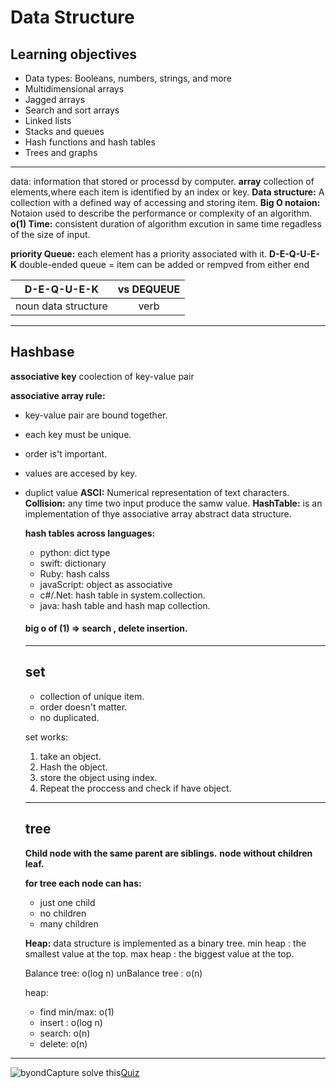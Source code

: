 # Data Structure
## Learning objectives
* Data types: Booleans, numbers, strings, and more
* Multidimensional arrays
* Jagged arrays
* Search and sort arrays
* Linked lists
* Stacks and queues
* Hash functions and hash tables
* Trees and graphs
 ------

data: information that stored or processd by computer.
**array** collection of elements,where each item is identified by an index or key.
**Data structure:**  A collection with a defined way of accessing and storing item.
**Big O notaion:** Notaion used to describe the performance or complexity of an algorithm.
**o(1) Time:** consistent duration of algorithm  excution in same time regadless of the size of input.

**priority Queue:** each element has a priority associated with it.
**D-E-Q-U-E-K** double-ended queue = item can be added or rempved from either end

| **D-E-Q-U-E-K**     | vs DEQUEUE |
| ------------------- | :--------: |
| noun data structure |    verb    |
---
## Hashbase
**associative key** coolection of key-value pair

**associative array rule:**
* key-value pair are bound together.
* each key must be unique.
* order is't important.
* values are accesed by key.
* duplict value
  **ASCI:** Numerical representation of text characters.
  **Collision:** any time two input produce the samw value.
  **HashTable:** is an implementation of thye associative array abstract data structure.

  **hash tables across languages:**
  * python: dict type
  * swift: dictionary
  * Ruby: hash calss
  * javaScript: object as associative
  * c#/.Net: hash table in system.collection.
  * java: hash table and hash map collection.


  #### big o of (1) => search , delete insertion.

  ---
  ## set
  - collection of unique item.
  - order doesn't matter.
  - no duplicated.

  set works:
  1. take an object.
  2. Hash the object.
  3. store the object using index.
  4. Repeat the proccess and check if have object.
   ---
   ## tree
   **Child node with the same parent are siblings.**
   **node without children leaf.**

   **for tree each node can has:**
   * just one child
   * no children
   * many children
  
  **Heap:** data structure is implemented as a binary tree.
  min heap : the smallest value at the top.
  max heap : the biggest value at the top.



  
  Balance tree: o(log n)
  unBalance tree : o(n)

  heap:
  * find min/max: o(1)
  * insert : o(log n)
  * search: o(n)
  * delete: o(n)

---
![byondCapture](https://user-images.githubusercontent.com/70604321/162356768-f9a6fc53-5833-424d-a64b-6111027947ae.PNG)
solve this[Quiz](https://docs.google.com/forms/d/e/1FAIpQLSe5ug8W1GrOGPbhe5CsqDnRLBT9hGZ47IS6VGJsFMMtwTkUXw/viewform?usp=sf_link)

